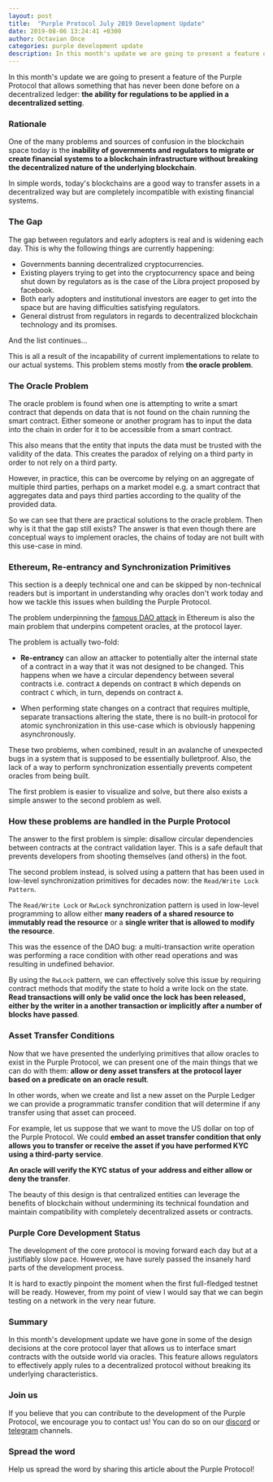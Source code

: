 ```yaml
---
layout: post
title:  "Purple Protocol July 2019 Development Update"
date: 2019-08-06 13:24:41 +0300
author: Octavian Once
categories: purple development update
description: In this month's update we are going to present a feature of the Purple Protocol that allows something that has never been done before on a decentralized ledger...
--- 
```


In this month's update we are going to present a feature of the Purple Protocol that allows something that has never been done before on a decentralized ledger: **the ability for regulations to be applied in a decentralized setting**.

### Rationale
One of the many problems and sources of confusion in the blockchain space today is the **inability of governments and regulators to migrate or create financial systems to a blockchain infrastructure without breaking the decentralized nature of the underlying blockchain**.

In simple words, today's blockchains are a good way to transfer assets in a decentralized way but are completely incompatible with existing financial systems.

### The Gap
The gap between regulators and early adopters is real and is widening each day. This is why the following things are currently happening:

* Governments banning decentralized cryptocurrencies.
* Existing players trying to get into the cryptocurrency space and being shut down by regulators as is the case of the Libra project proposed by facebook.
* Both early adopters and institutional investors are eager to get into the space but are having difficulties satisfying regulators.
* General distrust from regulators in regards to decentralized blockchain technology and its promises.

And the list continues... 

This is all a result of the incapability of current implementations to relate to our actual systems. This problem stems mostly from **the oracle problem**.

### The Oracle Problem
The oracle problem is found when one is attempting to write a smart contract that depends on data that is not found on the chain running the smart contract. Either someone or another program has to input the data into the chain in order for it to be accessible from a smart contract. 

This also means that the entity that inputs the data must be trusted with the validity of the data. This creates the paradox of relying on a third party in order to not rely on a third party.

However, in practice, this can be overcome by relying on an aggregate of multiple third parties, perhaps on a market model e.g. a smart contract that aggregates data and pays third parties according to the quality of the provided data.

So we can see that there are practical solutions to the oracle problem. Then why is it that the gap still exists? The answer is that even though there are conceptual ways to implement oracles, the chains of today are not built with this use-case in mind.

### Ethereum, Re-entrancy and Synchronization Primitives
This section is a deeply technical one and can be skipped by non-technical readers but is important in understanding why oracles don't work today and how we tackle this issues when building the Purple Protocol.

The problem underpinning the [famous DAO attack](https://www.coindesk.com/understanding-dao-hack-journalists) in Ethereum is also the main problem that underpins competent oracles, at the protocol layer.

The problem is actually two-fold:
* **Re-entrancy** can allow an attacker to potentially alter the internal state of a contract in a way that it was not designed to be changed. This happens when we have a circular dependency between several contracts i.e. contract `A` depends on contract `B` which depends on contract `C` which, in turn, depends on contract `A`.

*  When performing state changes on a contract that requires multiple, separate transactions altering the state, there is no built-in protocol for atomic synchronization in this use-case which is obviously happening asynchronously.

These two problems, when combined, result in an avalanche of unexpected bugs in a system that is supposed to be essentially bulletproof. Also, the lack of a way to perform synchronization essentially prevents competent oracles from being built.

The first problem is easier to visualize and solve, but there also exists a simple answer to the second problem as well. 

### How these problems are handled in the Purple Protocol
The answer to the first problem is simple: disallow circular dependencies between contracts at the contract validation layer. This is a safe default that prevents developers from shooting themselves (and others) in the foot.

The second problem instead, is solved using a pattern that has been used in low-level synchronization primitives for decades now: the `Read/Write Lock Pattern`.

The `Read/Write Lock` or `RwLock` synchronization pattern is used in low-level programming to allow either **many readers of a shared resource to immutably read the resource** or a **single writer that is allowed to modify the resource**.

This was the essence of the DAO bug: a multi-transaction write operation was performing a race condition with other read operations and was resulting in undefined behavior.

By using the `RwLock` pattern, we can effectively solve this issue by requiring contract methods that modify the state to hold a write lock on the state. **Read transactions will only be valid once the lock has been released, either by the writer in a another transaction or implicitly after a number of blocks have passed**.

### Asset Transfer Conditions
Now that we have presented the underlying primitives that allow oracles to exist in the Purple Protocol, we can present one of the main things that we can do with them: **allow or deny asset transfers at the protocol layer based on a predicate on an oracle result**. 

In other words, when we create and list a new asset on the Purple Ledger we can provide a programmatic transfer condition that will determine if any transfer using that asset can proceed.

For example, let us suppose that we want to move the US dollar on top of the Purple Protocol. We could **embed an asset transfer condition that only allows you to transfer or receive the asset if you have performed KYC using a third-party service**. 

**An oracle will verify the KYC status of your address and either allow or deny the transfer**. 

The beauty of this design is that centralized entities can leverage the benefits of blockchain without undermining its technical foundation and maintain compatibility with completely decentralized assets or contracts.

### Purple Core Development Status
The development of the core protocol is moving forward each day but at a justifiably slow pace. However, we have surely passed the insanely hard parts of the development process.

It is hard to exactly pinpoint the moment when the first full-fledged testnet will be ready. However, from my point of view I would say that we can begin testing on a network in the very near future.

### Summary
In this month's development update we have gone in some of the design decisions at the core protocol layer that allows us to interface smart contracts with the outside world via oracles. This feature allows regulators to effectively apply rules to a decentralized protocol without breaking its underlying characteristics.

### Join us
If you believe that you can contribute to the development of the Purple Protocol, we encourage you to contact us! You can do so on our [discord](https://discord.gg/5ZVZnKd) or [telegram](https://t.me/purple_protocol) channels. 

### Spread the word
Help us spread the word by sharing this article about the Purple Protocol!











